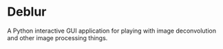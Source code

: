 # Deblur
A Python interactive GUI application for playing with image deconvolution and other image processing things.
